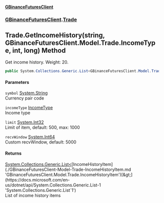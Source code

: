 #### [GBinanceFuturesClient](./index.md 'index')
### [GBinanceFuturesClient](./GBinanceFuturesClient.md 'GBinanceFuturesClient').[Trade](./GBinanceFuturesClient-Trade.md 'GBinanceFuturesClient.Trade')
## Trade.GetIncomeHistory(string, GBinanceFuturesClient.Model.Trade.IncomeType, int, long) Method
Get income history. Weight: 20.  
```csharp
public System.Collections.Generic.List<GBinanceFuturesClient.Model.Trade.IncomeHistoryItem> GetIncomeHistory(string symbol, GBinanceFuturesClient.Model.Trade.IncomeType incomeType, int limit=500, long recvWindow=5000L);
```
#### Parameters
<a name='GBinanceFuturesClient-Trade-GetIncomeHistory(string_GBinanceFuturesClient-Model-Trade-IncomeType_int_long)-symbol'></a>
`symbol` [System.String](https://docs.microsoft.com/en-us/dotnet/api/System.String 'System.String')  
Currency pair code  
  
<a name='GBinanceFuturesClient-Trade-GetIncomeHistory(string_GBinanceFuturesClient-Model-Trade-IncomeType_int_long)-incomeType'></a>
`incomeType` [IncomeType](./GBinanceFuturesClient-Model-Trade-IncomeType.md 'GBinanceFuturesClient.Model.Trade.IncomeType')  
Income type  
  
<a name='GBinanceFuturesClient-Trade-GetIncomeHistory(string_GBinanceFuturesClient-Model-Trade-IncomeType_int_long)-limit'></a>
`limit` [System.Int32](https://docs.microsoft.com/en-us/dotnet/api/System.Int32 'System.Int32')  
Limit of item, default: 500, max: 1000  
  
<a name='GBinanceFuturesClient-Trade-GetIncomeHistory(string_GBinanceFuturesClient-Model-Trade-IncomeType_int_long)-recvWindow'></a>
`recvWindow` [System.Int64](https://docs.microsoft.com/en-us/dotnet/api/System.Int64 'System.Int64')  
Custom recvWindow, default: 5000  
  
#### Returns
[System.Collections.Generic.List&lt;](https://docs.microsoft.com/en-us/dotnet/api/System.Collections.Generic.List-1 'System.Collections.Generic.List`1')[IncomeHistoryItem](./GBinanceFuturesClient-Model-Trade-IncomeHistoryItem.md 'GBinanceFuturesClient.Model.Trade.IncomeHistoryItem')[&gt;](https://docs.microsoft.com/en-us/dotnet/api/System.Collections.Generic.List-1 'System.Collections.Generic.List`1')  
List of income history items  
